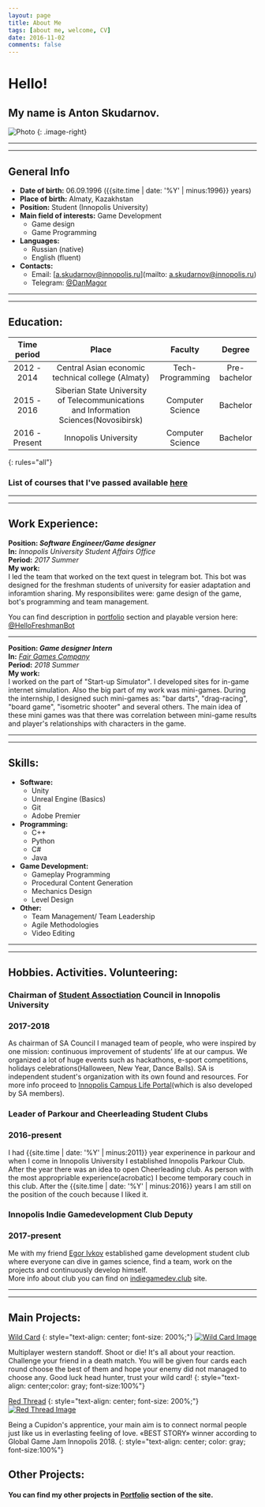 ```yaml
---
layout: page
title: About Me
tags: [about me, welcome, CV]
date: 2016-11-02
comments: false
--- 
```

# Hello!
## My name is Anton Skudarnov.

![Photo]({{site.url}}/files/profilePhoto.png)
{: .image-right}

---
---

## General Info

* **Date of birth:** 06.09.1996 ({{site.time | date: '%Y' | minus:1996}}  years)
* **Place of birth:** Almaty, Kazakhstan
* **Position:** Student (Innopolis University)
* **Main field of interests:** Game Development  
  * Game design
  * Game Programming
* **Languages:**
    * Russian (native)
    * English (fluent)
* **Contacts:**
  * Email: [a.skudarnov@innopolis.ru](mailto: a.skudarnov@innopolis.ru)
  * Telegram: [@DanMagor](https://t.me/DanMagor)

---
---

## Education:

|Time period|Place|Faculty|Degree|
|:---:|:---:|:---:| :---:|
|2012 - 2014|Central Asian economic technical college (Almaty)|Tech-Programming | Pre-bachelor|
| 2015 - 2016| Siberian State University of Telecommunications and Information Sciences(Novosibirsk)|Computer Science|Bachelor|
|2016 - Present|Innopolis University|Computer Science|Bachelor|
{: rules="all"}
### List of courses that I've passed available [here]({{site.url}}/files/Courses.pdf)

---
---
## Work Experience:

**Position: _Software Engineer/Game designer_**   
**In:** _Innopolis University Student Affairs Office_   
**Period:** *2017 Summer*   
**My work:**  
I led the team that worked on the text quest in telegram bot. This bot was designed for the freshman students of university for easier adaptation and inforamtion sharing. My responsibilites were: game design of the game, bot's programming and team management.      

You can find description in [portfolio]({{site.url}}/hello-freshman) section and playable version here: [@HelloFreshmanBot](http://t.me/HelloFreshmanBot)

---  

**Position: _Game designer Intern_**   
**In:** [_Fair Games Company_](http://fairgames.studio/)   
**Period:** *2018 Summer*   
**My work:**   
I worked on the part of "Start-up Simulator". I developed sites for in-game internet simulation. Also the big part of my work was mini-games. During the internship, I designed such mini-games as: "bar darts", "drag-racing", "board game", "isometric shooter" and several others. The main idea of these mini games was that there was correlation between mini-game results and player's relationships with characters in the game. 

---
---
## Skills:
* **Software:**
    * Unity
    * Unreal Engine (Basics) 
    * Git
    * Adobe Premier
* **Programming:**
    * C++
    * Python
    * C#
    * Java
* **Game Development:**
    * Gameplay Programming
    * Procedural Content Generation
    * Mechanics Design
    * Level Design
* **Other:**
    * Team Management/ Team Leadership
    * Agile Methodologies
    * Video Editing

---
---
## Hobbies. Activities. Volunteering:
### Chairman of [Student Assoctiation](http://campuslife.innopolis.ru/main) Council in Innopolis University
### 2017-2018
As chairman of SA Council I managed team of people, who were inspired by one mission: continuous improvement of students’ life at our campus. We organized a lot of huge events such as hackathons, e-sport competitions, holidays celebrations(Halloween, New Year, Dance Balls). SA is independent student's organization with its own found and resources. For more info proceed to [Innopolis Campus Life Portal](http://campuslife.innopolis.ru/main)(which is also developed by SA members).

### Leader of Parkour and Cheerleading Student Clubs
### 2016-present
I had {{site.time | date: '%Y' | minus:2011}} year experinence in parkour and when I come in Innopolis University I established Innopolis Parkour Club. After the year there was an idea to open Cheerleading club. As person with the most appropriable experience(acrobatic) I become temporary couch in this club. After the {{site.time | date: '%Y' | minus:2016}} years I am still on the position of the couch because I liked it.

### Innopolis Indie Gamedevelopment Club Deputy
### 2017-present
Me with my friend [Egor Ivkov](http://ivkov.me/) established game development student club where everyone can dive in games science, find a team, work on the projects and continuously develop himself.   
More info about club you can find on [indiegamedev.club](http://www.indiegamedev.club/) site.

---
---

## Main Projects:   

[Wild Card]({{site.url}}/wild-card/)
{: style="text-align: center; font-size: 200%;"}
[![Wild Card Image]({{site.url}}/files/portfolio/Wild_Card/main_screen.png)]({{site.url}}/wild-card/)   

Multiplayer western standoff. Shoot or die! It's all about your reaction. Challenge your friend in a death match. You will be given four cards each round choose the best of them and hope your enemy did not managed to choose any. Good luck head hunter, trust your wild card!
{: style="text-align: center;color: gray; font-size:100%"}


[Red Thread]({{site.url}}/red-thread/)
{: style="text-align: center; font-size: 200%;"}
[![Red Thread Image]({{site.url}}/files/portfolio/Red_Thread/main_screen.png)]({{site.url}}/red-thread/)   

Being a Cupidon's apprentice, your main aim is to connect normal people just like us in everlasting feeling of love. «BEST STORY» winner according to Global Game Jam Innopolis 2018.
{: style="text-align: center; color: gray; font-size:100%"}

## Other Projects:
#### You can find my other projects in [Portfolio]({{site.url}}/portfolio) section of the site.


